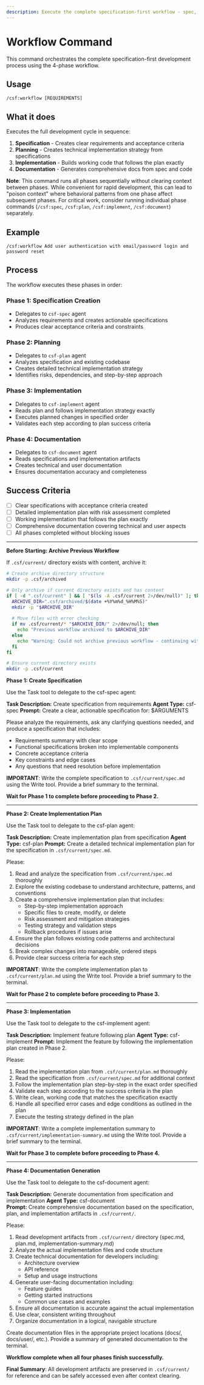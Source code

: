 ```yaml
---
description: Execute the complete specification-first workflow - spec, plan, implement, document
---
```


# Workflow Command

This command orchestrates the complete specification-first development process using the 4-phase workflow.

## Usage
```
/csf:workflow [REQUIREMENTS]
```

## What it does
Executes the full development cycle in sequence:
1. **Specification** - Creates clear requirements and acceptance criteria
2. **Planning** - Creates technical implementation strategy from specifications
3. **Implementation** - Builds working code that follows the plan exactly
4. **Documentation** - Generates comprehensive docs from spec and code

**Note**: This command runs all phases sequentially without clearing context between phases. While convenient for rapid development, this can lead to "poison context" where behavioral patterns from one phase affect subsequent phases. For critical work, consider running individual phase commands (`/csf:spec`, `/csf:plan`, `/csf:implement`, `/csf:document`) separately.

## Example
```
/csf:workflow Add user authentication with email/password login and password reset
```

## Process
The workflow executes these phases in order:

### Phase 1: Specification Creation
- Delegates to `csf-spec` agent
- Analyzes requirements and creates actionable specifications
- Produces clear acceptance criteria and constraints

### Phase 2: Planning
- Delegates to `csf-plan` agent
- Analyzes specification and existing codebase
- Creates detailed technical implementation strategy
- Identifies risks, dependencies, and step-by-step approach

### Phase 3: Implementation
- Delegates to `csf-implement` agent  
- Reads plan and follows implementation strategy exactly
- Executes planned changes in specified order
- Validates each step according to plan success criteria

### Phase 4: Documentation
- Delegates to `csf-document` agent
- Reads specifications and implementation artifacts
- Creates technical and user documentation
- Ensures documentation accuracy and completeness

## Success Criteria
- [ ] Clear specifications with acceptance criteria created
- [ ] Detailed implementation plan with risk assessment completed
- [ ] Working implementation that follows the plan exactly
- [ ] Comprehensive documentation covering technical and user aspects
- [ ] All phases completed without blocking issues

---

**Before Starting: Archive Previous Workflow**

If `.csf/current/` directory exists with content, archive it:
```bash
# Create archive directory structure
mkdir -p .csf/archived

# Only archive if current directory exists and has content
if [ -d ".csf/current" ] && [ "$(ls -A .csf/current 2>/dev/null)" ]; then
  ARCHIVE_DIR=".csf/archived/$(date +%Y%m%d_%H%M%S)"
  mkdir -p "$ARCHIVE_DIR"
  
  # Move files with error checking
  if mv .csf/current/* "$ARCHIVE_DIR/" 2>/dev/null; then
    echo "Previous workflow archived to $ARCHIVE_DIR"
  else
    echo "Warning: Could not archive previous workflow - continuing with new workflow"
  fi
fi

# Ensure current directory exists
mkdir -p .csf/current
```

**Phase 1: Create Specification**

Use the Task tool to delegate to the csf-spec agent:

**Task Description:** Create specification from requirements
**Agent Type:** csf-spec
**Prompt:** Create a clear, actionable specification for: $ARGUMENTS

Please analyze the requirements, ask any clarifying questions needed, and produce a specification that includes:
- Requirements summary with clear scope
- Functional specifications broken into implementable components  
- Concrete acceptance criteria
- Key constraints and edge cases
- Any questions that need resolution before implementation

**IMPORTANT**: Write the complete specification to `.csf/current/spec.md` using the Write tool. Provide a brief summary to the terminal.

**Wait for Phase 1 to complete before proceeding to Phase 2.**

---

**Phase 2: Create Implementation Plan**

Use the Task tool to delegate to the csf-plan agent:

**Task Description:** Create implementation plan from specification
**Agent Type:** csf-plan
**Prompt:** Create a detailed technical implementation plan for the specification in `.csf/current/spec.md`.

Please:
1. Read and analyze the specification from `.csf/current/spec.md` thoroughly
2. Explore the existing codebase to understand architecture, patterns, and conventions
3. Create a comprehensive implementation plan that includes:
   - Step-by-step implementation approach
   - Specific files to create, modify, or delete
   - Risk assessment and mitigation strategies
   - Testing strategy and validation steps
   - Rollback procedures if issues arise
4. Ensure the plan follows existing code patterns and architectural decisions
5. Break complex changes into manageable, ordered steps
6. Provide clear success criteria for each step

**IMPORTANT**: Write the complete implementation plan to `.csf/current/plan.md` using the Write tool. Provide a brief summary to the terminal.

**Wait for Phase 2 to complete before proceeding to Phase 3.**

---

**Phase 3: Implementation** 

Use the Task tool to delegate to the csf-implement agent:

**Task Description:** Implement feature following plan
**Agent Type:** csf-implement
**Prompt:** Implement the feature by following the implementation plan created in Phase 2.

Please:
1. Read the implementation plan from `.csf/current/plan.md` thoroughly
2. Read the specification from `.csf/current/spec.md` for additional context
3. Follow the implementation plan step-by-step in the exact order specified
4. Validate each step according to the success criteria in the plan
5. Write clean, working code that matches the specification exactly
6. Handle all specified error cases and edge conditions as outlined in the plan
7. Execute the testing strategy defined in the plan

**IMPORTANT**: Write a complete implementation summary to `.csf/current/implementation-summary.md` using the Write tool. Provide a brief summary to the terminal.

**Wait for Phase 3 to complete before proceeding to Phase 4.**

---

**Phase 4: Documentation Generation**

Use the Task tool to delegate to the csf-document agent:

**Task Description:** Generate documentation from specification and implementation
**Agent Type:** csf-document  
**Prompt:** Create comprehensive documentation based on the specification, plan, and implementation artifacts in `.csf/current/`.

Please:
1. Read development artifacts from `.csf/current/` directory (spec.md, plan.md, implementation-summary.md)
2. Analyze the actual implementation files and code structure
3. Create technical documentation for developers including:
   - Architecture overview
   - API reference  
   - Setup and usage instructions
4. Generate user-facing documentation including:
   - Feature guides
   - Getting started instructions
   - Common use cases and examples
5. Ensure all documentation is accurate against the actual implementation
6. Use clear, consistent writing throughout
7. Organize documentation in a logical, navigable structure

Create documentation files in the appropriate project locations (docs/, docs/user/, etc.). Provide a summary of generated documentation to the terminal.

**Workflow complete when all four phases finish successfully.**

**Final Summary**: All development artifacts are preserved in `.csf/current/` for reference and can be safely accessed even after context clearing.